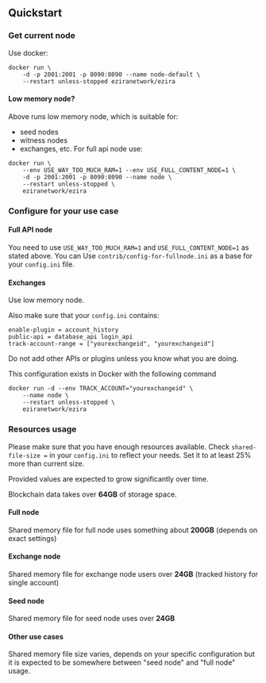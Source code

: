 Quickstart
----------

### Get current node
Use docker:
```
docker run \
    -d -p 2001:2001 -p 8090:8090 --name node-default \
    --restart unless-stopped eziranetwork/ezira
```
#### Low memory node?
Above runs low memory node, which is suitable for:
- seed nodes
- witness nodes
- exchanges, etc.
For full api node use:

```
docker run \
    --env USE_WAY_TOO_MUCH_RAM=1 --env USE_FULL_CONTENT_NODE=1 \
    -d -p 2001:2001 -p 8090:8090 --name node \
    --restart unless-stopped \
    eziranetwork/ezira
```
### Configure for your use case
#### Full API node
You need to use `USE_WAY_TOO_MUCH_RAM=1` and `USE_FULL_CONTENT_NODE=1` as stated above.
You can Use `contrib/config-for-fullnode.ini` as a base for your `config.ini` file.

#### Exchanges
Use low memory node.

Also make sure that your `config.ini` contains:
```
enable-plugin = account_history
public-api = database_api login_api
track-account-range = ["yourexchangeid", "yourexchangeid"]
```
Do not add other APIs or plugins unless you know what you are doing.

This configuration exists in Docker with the following command

```
docker run -d --env TRACK_ACCOUNT="yourexchangeid" \
    --name node \
    --restart unless-stopped \
    eziranetwork/ezira
```

### Resources usage

Please make sure that you have enough resources available.
Check `shared-file-size =` in your `config.ini` to reflect your needs.
Set it to at least 25% more than current size.

Provided values are expected to grow significantly over time.

Blockchain data takes over **64GB** of storage space.

#### Full node
Shared memory file for full node uses something about **200GB** (depends on exact settings)

#### Exchange node
Shared memory file for exchange node users over **24GB**
(tracked history for single account)

#### Seed node
Shared memory file for seed node uses over **24GB**

#### Other use cases
Shared memory file size varies, depends on your specific configuration but it is expected to be somewhere between "seed node" and "full node" usage.

